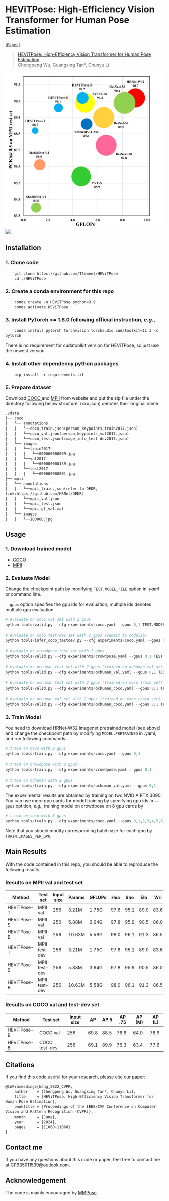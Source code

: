 # HEViTPose: High-Efficiency Vision Transformer for Human Pose Estimation

[[`Paper`](.pdf)]

> [HEViTPose: High-Efficiency Vision Transformer for Human Pose Estimation](.html)  
> Chengpeng Wu, Guangxing Tan*, Chunyu Li


![overview](./img/PerformanceComparison2.png)
<img src="https://github.com/img/PerformanceComparison2.png" width="48">

## Installation

### 1. Clone code
```shell
    git clone https://github.com/T1sweet/HEViTPose
    cd ./HEViTPose
```
### 2. Create a conda environment for this repo
```shell
    conda create -n HEViTPose python=3.9
    conda activate HEViTPose
```
### 3. Install PyTorch >= 1.6.0 following official instruction, *e.g.*,
```shell
    conda install pytorch torchvision torchaudio cudatoolkit=11.3 -c pytorch
```
There is no requirement for cudatoolkit version for HEViTPose, so just use the newest version.
### 4. Install other dependency python packages
```shell
    pip install -r requirements.txt
```
### 5. Prepare dataset
Download [COCO ](https://cocodataset.org/#home) and [MPII](http://human-pose.mpi-inf.mpg.de/#download) from website and put the zip file under the directory following below structure, (xxx.json) denotes their original name.

```
./data
|── coco
│   └── annotations
|   |   └──coco_train.json(person_keypoints_train2017.json)
|   |   └──coco_val.json(person_keypoints_val2017.json)
|   |   └──coco_test.json(image_info_test-dev2017.json)
|   └── images
|   |   └──train2017
|   |   |   └──000000000009.jpg
|   |   └──val2017
|   |   |   └──000000000139.jpg
|   |   └──test2017
|   |   |   └──000000000001.jpg
├── mpii
│   └── annotations
|   |   └──mpii_train.json(refer to DEKR, link:https://github.com/HRNet/DEKR)
|   |   └──mpii_val.json
|   |   └──mpii_test.json
|   |   └──mpii_gt_val.mat
|   └── images
|   |   └──100000.jpg
```
## Usage

### 1. Download trained model
* [COCO](https://1drv.ms/u/s!AhpKYLhXKpH7gv8RepyMU_iU5uhxhg?e=ygs4Me)
* [MPII](https://1drv.ms/u/s!AhpKYLhXKpH7gv8RepyMU_iU5uhxhg?e=ygs4Me)

### 2. Evaluate Model
Change the checkpoint path by modifying `TEST.MODEL_FILE` option in *.yaml* or command line. 

`--gpus` option specifies the gpu ids for evaluation, multiple ids denotes multiple gpu evaluation.

```python
# evaluate on coco val set with 2 gpus
python tools/valid.py --cfg experiments/coco.yaml --gpus 0,1 TEST.MODEL_FILE model/coco/checkpoint.pth.tar

# evaluate on coco test-dev set with 2 gpus (submit to codalab)
python tools/infer_coco_testdev.py --cfg experiments/coco.yaml --gpus 0,1 TEST.MODEL_FILE model/coco/checkpoint.pth.tar

# evaluate on crowdpose test set with 2 gpus
python tools/valid.py --cfg experiments/crowdpose.yaml --gpus 0,1 TEST.MODEL_FILE model/crowdpose/checkpoint.pth.tar

# evaluate on ochuman test set with 2 gpus (trained on ochuman val set)
python tools/valid.py --cfg experiments/ochuman_val.yaml --gpus 0,1 TEST.MODEL_FILE model/ochuman/checkpoint.pth.tar

# evaluate on ochuman test set with 2 gpus (trained on coco train set)
python tools/valid.py --cfg experiments/ochuman_coco.yaml --gpus 0,1 TEST.MODEL_FILE model/coco/checkpoint.pth.tar

# evaluate on ochuman val set with 2 gpus (trained on coco train set)
python tools/valid.py --cfg experiments/ochuman_coco.yaml --gpus 0,1 TEST.MODEL_FILE model/coco/checkpoint.pth.tar DATASET.TEST val
```

### 3. Train Model

You need to download HRNet-W32 imagenet pretrained model (see above) and change the checkpoint path by modifying `MODEL.PRETRAINED` in .yaml, and run following commands:
```python
# train on coco with 2 gpus
python tools/train.py --cfg experiments/coco.yaml --gpus 0,1

# train on crowdpose with 2 gpus
python tools/train.py --cfg experiments/crowdpose.yaml --gpus 0,1

# train on ochuman with 2 gpus
python tools/train.py --cfg experiments/ochuman_val.yaml --gpus 0,1
```

The experimental results are obtained by training on two NVIDIA RTX 3090. You can use more gpu cards for model training by specifying gpu ids in `--gpus` optition, *e.g.*, training model on crowdpose on 8 gpu cards by
```python
# train on coco with 8 gpus
python tools/train.py --cfg experiments/coco.yaml --gpus 0,1,2,3,4,5,6,7
```

Note that you should modify corresponding batch size for each gpu by `TRAIN.IMAGES_PER_GPU`.

## Main Results
With the code contained in this repo, you should be able to reproduce the following results. 
### Results on MPII val and test set
|   Method   |   Test set    | Input size |Params |GFLOPs | Hea| Sho| Elb| Wri |Hip| Kne |Ank |Total|
|------------|---------------|------------|-------|-------|----|----|----|-----|---|-----|----|-----|
| HEViTPose-T| MPII val      |     256    | 3.21M | 1.75G | 97.6 |95.1 |89.0 |83.6 |89.1 |83.9 |79.1 |88.7|
| HEViTPose-S| MPII val      |     256    | 5.88M | 3.64G | 97.8 |95.9 |90.5 |86.0 |89.7 |86.0 |81.7 |90.1|
| HEViTPose-B| MPII val      |     256    | 10.63M| 5.58G | 98.0 |96.1 |91.3 |86.5 |90.2 |86.6 |83.0 |90.7|
| HEViTPose-T| MPII test-dev |     256    | 3.21M | 1.75G | 97.6 |95.1 |89.0 |83.6 |89.1 |83.9 |79.1 |88.7|
| HEViTPose-S| MPII test-dev |     256    | 5.88M | 3.64G | 97.8 |95.9 |90.5 |86.0 |89.7 |86.0 |81.7 |90.1|
| HEViTPose-B| MPII test-dev |     256    | 10.63M| 5.58G | 98.0 |96.1 |91.3 |86.5 |90.2 |86.6 |83.0 |90.7|

### Results on COCO val and test-dev set
| Method| Test set | Input size |     AP | AP.5 | AP .75 | AP (M) | AP (L) |
|----------|----------|------------|-------|-------|--------|--------|--------| 
| HEViTPose-B| COCO val | 256         | 69.8  | 88.5  |  76.6  |  64.0  |  78.9  | 
| HEViTPose-B| COCO test-dev | 256     | 69.1  | 89.9  |  76.3  |  63.4  |  77.6  |  

## Citations
If you find this code useful for your research, please cite our paper:

```
@InProceedings{Wang_2022_CVPR,
    author    = {Chengpeng Wu, Guangxing Tan*, Chunyu Li},
    title     = {HEViTPose: High-Efficiency Vision Transformer for Human Pose Estimation},
    booktitle = {Proceedings of the IEEE/CVF Conference on Computer Vision and Pattern Recognition (CVPR)},
    month     = {June},
    year      = {2024},
    pages     = {11060-11068}
}
```
## Contact me
If you have any questions about this code or paper, feel free to contact me at
CP935011539@outlook.com.

## Acknowledgement
The code is mainly encouraged by [MMPose](https://github.com/open-mmlab/mmpose/tree/v0.29.0).
